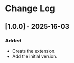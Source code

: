 # Change Log

## [1.0.0] - 2025-16-03

### Added

- Create the extension.
- Add the initial version.
